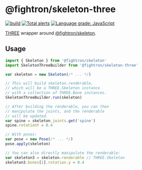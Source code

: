 # @fightron/skeleton-three

[![build](https://github.com/fightron/skeleton-three/actions/workflows/node.js.yml/badge.svg)](https://github.com/fightron/skeleton-three/actions/workflows/node.js.yml) [![Total alerts](https://img.shields.io/lgtm/alerts/g/fightron/skeleton-three.svg)](https://lgtm.com/projects/g/fightron/skeleton-three/alerts/) [![Language grade: JavaScript](https://img.shields.io/lgtm/grade/javascript/g/fightron/skeleton-three.svg)](https://lgtm.com/projects/g/fightron/skeleton-three/context:javascript)

[THREE](https://github.com/mrdoob/three.js) wrapper around [@fightron/skeleton](https://github.com/fightron/skeleton-js).

## Usage

```javascript
import { Skeleton } from '@fightron/skeleton'
import SkeletonThreeBuilder from '@fightron/skeleton-three'

var skeleton = new Skeleton(/* ... */)

// This will build skeleton.renderable,
// which will be a THREE.Skeleton instance
// with a collection of THREE.Bone instances.
SkeletonThreeBuilder.run(skeleton)

// After building the renderable, you can then
// manipulate the joints, and the renderable
// will be updated.
var spine = skeleton.joints.get('spine')
spine.rotationY = 0.4

// With poses:
var pose = new Pose(/* ... */)
pose.apply(skeleton)

// You can also directly manipulate the renderable:
var skeleton3 = skeleton.renderable // THREE.Skeleton
skeleton3.bones[1].rotation.y = 0.4
```

